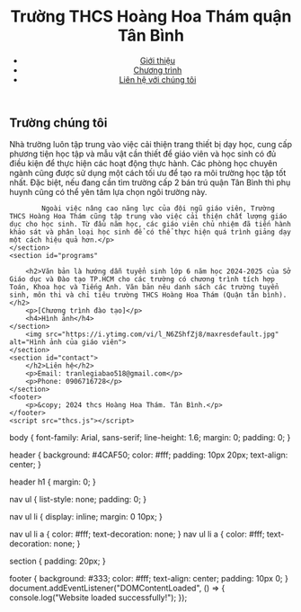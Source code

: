 <!DOCTYPE html>
<html lang="en">
<head>
    <meta charset="UTF-8">
    <meta name="viewport" content="width=device-width, initial-scale=1.0">
    <title>thcs hht</title>
    <link rel="stylesheet" href="thcs.css">
</head>
<body>
    <header>
        <h1>Trường THCS Hoàng Hoa Thám quận Tân Bình</h1>
        <nav>
            <ul>
                <li><a href="#about">Giới thiệu</a></li>
                <li><a href="#programs">Chương trình</a></li>
                <li><a href="#contact">Liên hệ với chúng tôi</a></li>
            </ul>
        </nav>
    </header>
    <section id="about">
        <h2>Trường chúng tôi</h2>
        <p>Nhà trường luôn tập trung vào việc cải thiện trang thiết bị dạy học, cung cấp phương tiện học tập và mẫu vật cần thiết để giáo viên và học sinh có đủ điều kiện để thực hiện các hoạt động thực hành. Các phòng học chuyên ngành cũng được sử dụng một cách tối ưu để tạo ra môi trường học tập tốt nhất. Đặc biệt, nếu đang cần tìm trường cấp 2 bán trú quận Tân Bình thì phụ huynh cũng có thể yên tâm lựa chọn ngôi trường này.

            Ngoài việc nâng cao năng lực của đội ngũ giáo viên, Trường THCS Hoàng Hoa Thám cũng tập trung vào việc cải thiện chất lượng giáo dục cho học sinh. Từ đầu năm học, các giáo viên chủ nhiệm đã tiến hành khảo sát và phân loại học sinh để có thể thực hiện quá trình giảng dạy một cách hiệu quả hơn.</p>
    </section>
    <section id="programs" 

        <h2>Văn bản là hướng dẫn tuyển sinh lớp 6 năm học 2024-2025 của Sở Giáo dục và Đào tạo TP.HCM cho các trường có chương trình tích hợp Toán, Khoa học và Tiếng Anh. Văn bản nêu danh sách các trường tuyển sinh, môn thi và chỉ tiêu trường THCS Hoàng Hoa Thám (Quận tân bình).        </h2>
        <p>[Chương trình đào tạo]</p>
        <h4>Hình ảnh</h4>
    </section>
        <img src="https://i.ytimg.com/vi/l_N6ZShfZj8/maxresdefault.jpg" alt="Hình ảnh của giáo viên">
    </section>
    <section id="contact">
        </h2>Liên hệ</h2>
        <p>Email: tranlegiabao518@gmail.com</p>
        <p>Phone: 0906716728</p>
    </section>
    <footer>
        <p>&copy; 2024 thcs Hoàng Hoa Thám. Tân Bình.</p>
    </footer>
    <script src="thcs.js"></script>
</body>
</html>
body {
    font-family: Arial, sans-serif;
    line-height: 1.6;
    margin: 0;
    padding: 0;
}

header {
    background: #4CAF50;
    color: #fff;
    padding: 10px 20px;
    text-align: center;
}

header h1 {
    margin: 0;
}

nav ul {
    list-style: none;
    padding: 0;
}

nav ul li {
    display: inline;
    margin: 0 10px;
}

nav ul li a {
    color: #fff;
    text-decoration: none;
}
nav ul li a {
    color: #fff;
    text-decoration: none;
}

section {
    padding: 20px;
}

footer {
    background: #333;
    color: #fff;
    text-align: center;
    padding: 10px 0;
}
document.addEventListener("DOMContentLoaded", () => {
    console.log("Website loaded successfully!");
});

